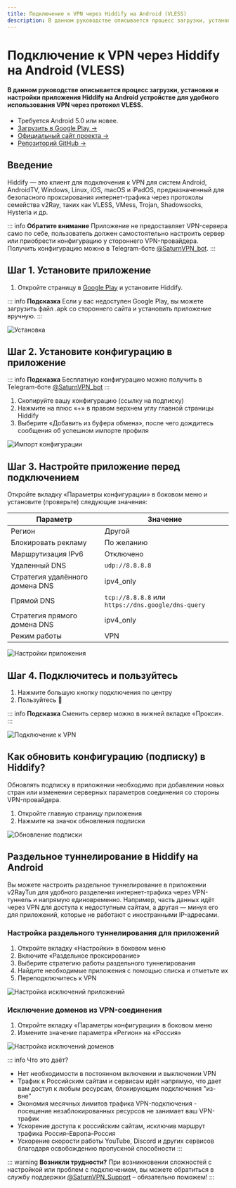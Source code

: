 ```yaml
---
title: Подключение к VPN через Hiddify на Android (VLESS)
description: В данном руководстве описывается процесс загрузки, установки и настройки приложения Hiddify на Android устройстве для удобного использования VPN через протокол VLESS.
---
```


# Подключение к VPN через Hiddify на Android (VLESS)

#### В данном руководстве описывается процесс загрузки, установки и настройки приложения Hiddify на Android устройстве для удобного использования VPN через протокол VLESS.

- Требуется Android 5.0 или новее.
- [Загрузить в Google Play →](https://play.google.com/store/apps/details?id=app.hiddify.com)
- [Официальный сайт проекта →](https://Hiddify.com/)
- [Репозиторий GitHub →](https://github.com/hiddify/hiddify-app)



## Введение

Hiddify — это клиент для подключения к VPN для систем Android, AndroidTV, Windows, Linux, iOS, macOS и iPadOS, предназначенный для безопасного проксирования интернет‑трафика через протоколы семейства v2Ray, таких как VLESS, VMess, Trojan, Shadowsocks, Hysteria и др.

::: info **Обратите внимание** 
Приложение не предоставляет VPN-сервера само по себе, пользователь должен самостоятельно настроить сервер или приобрести конфигурацию у стороннего VPN-провайдера. Получить конфигурацию можно в Telegram-боте [@SaturnVPN_bot](https://t.me/SaturnVPN_bot?start=docs).
:::

## Шаг 1. Установите приложение

1. Откройте страницу в [Google Play](https://play.google.com/store/apps/details?id=app.hiddify.com) и установите Hiddify.

::: info **Подсказка** 
Если у вас недоступен Google Play, вы можете загрузить файл .apk со стороннего сайта и установить приложение вручную.
:::

![Установка](/pages/android/hiddify/1.webp)

## Шаг 2. Установите конфигурацию в приложение

::: info **Подсказка** 
Бесплатную конфигурацию можно получить в Telegram-боте [@SaturnVPN_bot](https://t.me/SaturnVPN_bot?start=docs)
:::

1. Скопируйте вашу конфигурацию (ссылку на подписку)
2. Нажмите на плюс «+» в правом верхнем углу главной страницы Hiddify
3. Выберите «Добавить из буфера обмена», после чего дождитесь сообщения об успешном импорте профиля

![Импорт конфигурации](/pages/android/hiddify/2.webp)

## Шаг 3. Настройте приложение перед подключением

Откройте вкладку «Параметры конфигурации» в боковом меню и установите (проверьте) следующие значения:

| Параметр | Значение |
|----------|----------|
| Регион | Другой |
| Блокировать рекламу | По желанию |
| Маршрутизация IPv6 | Отключено |
| Удаленный DNS | `udp://8.8.8.8` |
| Стратегия удалённого домена DNS | ipv4_only |
| Прямой DNS | `tcp://8.8.8.8` или `https://dns.google/dns-query` |
| Стратегия прямого домена DNS | ipv4_only |
| Режим работы | VPN |

![Настройки приложения](/pages/android/hiddify/3.webp)

## Шаг 4. Подключитесь и пользуйтесь

1. Нажмите большую кнопку подключения по центру
2. Пользуйтесь 🙂

::: info **Подсказка** 
Сменить сервер можно в нижней вкладке «Прокси».
:::

![Подключение к VPN](/pages/android/hiddify/4.webp)

## Как обновить конфигурацию (подписку) в Hiddify?
Обновлять подписку в приложении необходимо при добавлении новых стран или изменении серверных параметров соединения со стороны VPN-провайдера.
1. Откройте главную страницу приложения
2. Нажмите на значок обновления подписки

![Обновление подписки](/pages/android/hiddify/5.webp)

## Раздельное туннелирование в Hiddify на Android

Вы можете настроить раздельное туннелирование в приложении v2RayTun для удобного разделения интернет-трафика через VPN-туннель и напрямую единовременно. Например, часть данных идёт через VPN для доступа к недоступным сайтам, а другая — минуя его для приложений, которые не работают с иностранными IP-адресами.


### Настройка раздельного туннелирования для приложений

1. Откройте вкладку «Настройки» в боковом меню
2. Включите «Раздельное проксирование»
3. Выберите стратегию работы раздельного туннелирования
4. Найдите необходимые приложения с помощью списка и отметьте их
5. Переподключитесь к VPN

![Настройка исключений приложений](/pages/android/hiddify/7.webp)

### Исключение доменов из VPN-соединения

1. Откройте вкладку «Параметры конфигурации» в боковом меню
2. Измените значение параметра «Регион» на «Россия» 

![Настройка исключений доменов](/pages/android/hiddify/3.webp)

::: info Что это даёт?
- Нет необходимости в постоянном включении и выключении VPN
- Трафик к Российским сайтам и сервисам идёт напрямую, что дает вам доступ к любым ресурсам, блокирующим подключения "из-вне"
- Экономия месячных лимитов трафика VPN-подключения - посещение незаблокированных ресурсов не занимает ваш VPN-трафик
- Ускорение доступа к российским сайтам, исключив маршрут трафика Россия–Европа–Россия
- Ускорение скорости работы YouTube, Discord и других сервисов благодаря освобождению пропускной способности
:::

::: warning **Возникли трудности?** 
При возникновении сложностей с настройкой или проблем с подключением, вы можете обратиться в службу поддержки [@SaturnVPN_Support](https://t.me/SaturnVPN_Support) – обязательно поможем!
:::